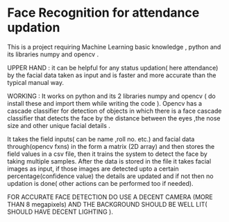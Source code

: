 # Face Recognition for attendance updation
This is a project requiring Machine Learning basic knowledge , python and its libraries numpy and opencv .

UPPER HAND : 
it can be helpful for any status updation( here attendance) by the facial data taken as input and is faster and more accurate than the typical manual way.

WORKING :
It works on python and its 2 libraries numpy and opencv ( do install these and import them while writing the code ).
Opencv has a cascade classifier for detection of objects in which there is a face cascade classifier that detects the face by the distance between the eyes ,the nose size and other unique facial details .

It takes the field inputs( can be name ,roll no. etc.) and facial data through(opencv fxns) in the form a matrix (2D array) and then stores the field values in a csv file, then it trains the system to detect the face by taking multiple samples.
After the data is stored in the file it takes facial images as input, if those images are detected upto a certain percentage(confidence value) the details are updated and if not then no updation is done( other actions can be performed too if needed).

FOR ACCURATE FACE DETECTION DO USE A DECENT CAMERA (MORE THAN 8 megapixels) AND THE BACKGROUND SHOULD BE WELL LIT( SHOULD HAVE DECENT LIGHTING ).
